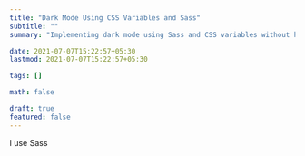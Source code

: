 ```yaml
---
title: "Dark Mode Using CSS Variables and Sass"
subtitle: ""
summary: "Implementing dark mode using Sass and CSS variables without having to use mixins"

date: 2021-07-07T15:22:57+05:30
lastmod: 2021-07-07T15:22:57+05:30

tags: []

math: false

draft: true
featured: false
---
```


I use Sass
